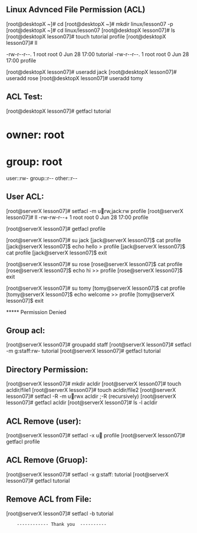 Linux Advnced File Permission (ACL)
-----------------------------------

[root@desktopX ~]# cd
[root@desktopX ~]# mkdir linux/lesson07 -p
[root@desktopX ~]# cd linux/lesson07
[root@desktopX lesson07]# ls 
[root@desktopX lesson07]# touch tutorial profile
[root@desktopX lesson07]# ll

-rw-r--r--. 1 root root 0 Jun 28 17:00 tutorial
-rw-r--r--. 1 root root 0 Jun 28 17:00 profile
 
 [root@desktopX lesson07]# useradd jack
 [root@desktopX lesson07]# useradd rose
 [root@desktopX lesson07]# useradd tomy

ACL Test:
----------
[root@desktopX lesson07]# getfacl tutorial
 # owner: root
 # group: root 
 user::rw-
 group::r--
 other::r--

User ACL:
---------
[root@serverX lesson07]# setfacl -m u:rose:rw,jack:rw  profile
[root@serverX lesson07]# ll
-rw-rw-r--+ 1 root root 0 Jun 28 17:00 profile

[root@serverX lesson07]# getfacl profile

[root@serverX lesson07]# su jack
[jack@serverX lesson07]$ cat profile
[jack@serverX lesson07]$ echo hello > profile
[jack@serverX lesson07]$ cat profile
[jack@serverX lesson07]$ exit

[root@serverX lesson07]# su rose
[rose@serverX lesson07]$ cat profile
[rose@serverX lesson07]$ echo hi >> profile
[rose@serverX lesson07]$ exit

[root@serverX lesson07]# su tomy
[tomy@serverX lesson07]$ cat profile
[tomy@serverX lesson07]$ echo welcome >> profile
[tomy@serverX lesson07]$ exit

***** Permission Denied

Group acl:
----------
[root@serverX lesson07]# groupadd staff
[root@serverX lesson07]# setfacl -m g:staff:rw-  tutorial 
[root@serverX lesson07]# getfacl tutorial

Directory Permission:
---------------------
[root@serverX lesson07]# mkdir acldir
[root@serverX lesson07]# touch acldir/file1
[root@serverX lesson07]# touch acldir/file2
[root@serverX lesson07]# setfacl -R -m u:rose:rwx acldir    ;-R (recursively)
[root@serverX lesson07]# getfacl acldir
[root@serverX lesson07]# ls -l acldir

ACL Remove (user):
-------------------
[root@serverX lesson07]# setfacl -x u:rose: profile
[root@serverX lesson07]# getfacl profile

ACL Remove (Gruop):
------------------
[root@serverX lesson07]# setfacl -x g:staff: tutorial
[root@serverX lesson07]# getfacl tutorial 

Remove ACL from File:
---------------------
[root@serverX lesson07]# setfacl -b tutorial 


        ------------ Thank you  ----------















